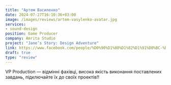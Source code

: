 ```yaml
---
title: "Артем Василенко"
date: 2024-07-27T16:10:36+03:00
image: /images/reviews/artem-vasylenko-avatar.jpg
services:
- sound-design
position: Game Producer
company: Amrita Studio
project: "Jane’s Story: Design Adventure"
link: https://www.facebook.com/people/%D0%90%D1%80%D1%82%D1%91%D0%BC-%D0%92%D0%B0%D1%81%D0%B8%D0%BB%D0%B5%D0%BD%D0%BA%D0%BE/pfbid02tp6Ui7t1tceT3g1hFwmMsvsffrB8MjQMpicvjHGAcPhQ69TQNXnHkbUm9JxeyH9ol/
draft: true
type: "review"
---
```


VP Production — відмінні фахівці, висока якість виконання поставлених завдань, підключайте їх до своїх проектів!!